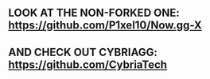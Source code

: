 ## LOOK AT THE NON-FORKED ONE: https://github.com/P1xel10/Now.gg-X

## AND CHECK OUT CYBRIAGG: https://github.com/CybriaTech
